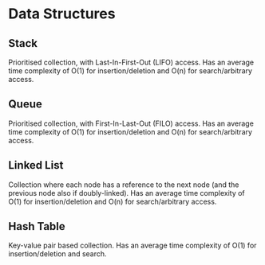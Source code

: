 # Data Structures

## Stack

Prioritised collection, with Last-In-First-Out (LIFO) access. 
Has an average time complexity of O(1) for insertion/deletion and O(n) for search/arbitrary access.

## Queue

Prioritised collection, with First-In-Last-Out (FILO) access.
Has an average time complexity of O(1) for insertion/deletion and O(n) for search/arbitrary access.

## Linked List

Collection where each node has a reference to the next node (and the previous node also if doubly-linked).
Has an average time complexity of O(1) for insertion/deletion and O(n) for search/arbitrary access.

## Hash Table

Key-value pair based collection.
Has an average time complexity of O(1) for insertion/deletion and search.



